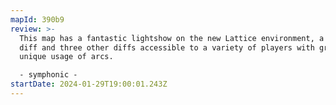 ```yaml
---
mapId: 390b9
review: >-
  This map has a fantastic lightshow on the new Lattice environment, a poodle
  diff and three other diffs accessible to a variety of players with great and
  unique usage of arcs.

  - symphonic -
startDate: 2024-01-29T19:00:01.243Z
---
```

